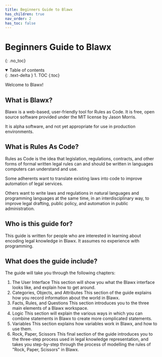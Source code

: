 ```yaml
---
title: Beginners Guide to Blawx
has_children: true
nav_order: 2
has_toc: false
---
```

# Beginners Guide to Blawx
{: .no_toc}

<details open markdown="block">
  <summary>
    Table of contents
  </summary>
  {: .text-delta }
1. TOC
{:toc}
</details>

Welcome to Blawx!

## What is Blawx?

Blawx is a web-based, user-friendly tool for Rules as Code. It is free, open
source software provided under the MIT license by Jason Morris.

It is alpha software, and not yet appropriate for use in production environments.

## What is Rules As Code?

Rules as Code is the idea that legislation, regulations, contracts, and other forms
of formal written legal rules can and should be written in languages computers can understand and use.

Some adherents want to translate existing laws into code to improve automation of legal services.

Others want to write laws and regulations in natural languages and programming languages at the same time, in an interdisciplinary way, to improve legal drafting, public policy, and automation in public administration.

## Who is this guide for?

This guide is written for people who are interested in learning about encoding
legal knowledge in Blawx. It assumes no experience with programming.

## What does the guide include?

The guide will take you through the following chapters:

1. The User Interface
   This section will show you what the Blawx interface looks like, and explain
   how to get around.
2. Categories,  Objects, and Attributes
   This section of the guide explains how you record information about the world
   in Blawx.
3. Facts, Rules, and Questions
   This section introduces you to the three main elements of a Blawx workspace.
4. Logic
   This section will explain the various ways in which you can combine statements in Blawx to create more complicated statements.
5. Variables
   This section explains how variables work in Blawx, and how to use them.
6. Rock, Paper, Scissors
   This final section of the guide introduces you to the three-step process used in legal knowledge representation, and takes you step-by-step through the process of modelling the rules of "Rock, Paper, Scissors" in Blawx.


